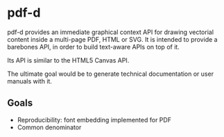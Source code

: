 # pdf-d

pdf-d provides an immediate graphical context API for drawing vectorial content inside a multi-page PDF, HTML or SVG.
It is intended to provide a barebones API, in order to build text-aware APIs on top of it. 

Its API is similar to the HTML5 Canvas API.

The ultimate goal would be to generate technical documentation or user manuals with it.

## Goals

- Reproducibility: font embedding implemented for PDF
- Common denominator
